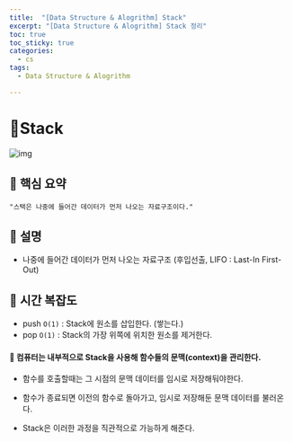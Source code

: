 ```yaml
---
title:  "[Data Structure & Alogrithm] Stack"
excerpt: "[Data Structure & Alogrithm] Stack 정리"
toc: true
toc_sticky: true
categories:
  - cs
tags:
  - Data Structure & Alogrithm

---
```


# 📝Stack

![img](https://upload.wikimedia.org/wikipedia/commons/thumb/2/29/Data_stack.svg/300px-Data_stack.svg.png)

## 📌 핵심 요약

`"스택은 나중에 들어간 데이터가 먼저 나오는 자료구조이다."`



## 📌 설명

* 나중에 들어간 데이터가 먼저 나오는 자료구조 (후입선출, LIFO : Last-In First-Out)

  

## 📌 시간 복잡도

* push `O(1)` : Stack에 원소를 삽입한다. (쌓는다.)
* pop `O(1)` : Stack의 가장 위쪽에 위치한 원소를 제거한다.



#### **🌟 컴퓨터는 내부적으로 Stack을 사용해 함수들의 문맥(context)을 관리한다.**

* 함수를 호출할때는 그 시점의 문맥 데이터를 임시로 저장해둬야한다.

* 함수가 종료되면 이전의 함수로 돌아가고, 임시로 저장해둔 문맥 데이터를 불러온다.

* Stack은 이러한 과정을 직관적으로 가능하게 해준다. 